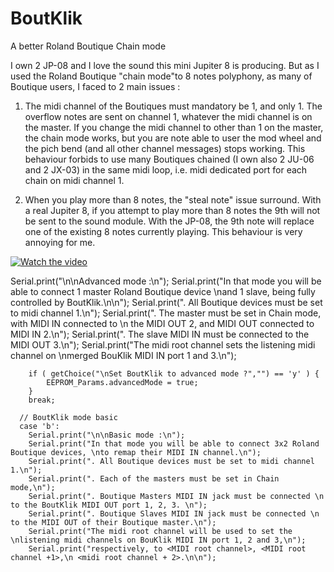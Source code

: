 # BoutKlik
A better Roland Boutique Chain mode

I own 2 JP-08 and I love the sound this mini Jupiter 8 is producing.
But as I used the Roland Boutique "chain mode"to 8 notes polyphony, as many of Boutique users, I faced to 2 main issues :

1. The midi channel of the Boutiques must mandatory be 1, and only 1.  The overflow notes are sent on channel 1, whatever the midi channel is on the master.  If you change the midi channel to other than 1 on the master, the chain mode works, but you are note able to user the mod wheel and the pich bend (and all other channel messages) stops working.  This behaviour forbids to use many Boutiques chained (I own also 2 JU-06 and 2 JX-03) in the same midi loop, i.e. midi dedicated port for each chain on midi channel 1.

2. When you play more than 8 notes, the "steal note" issue surround.  With a real Jupiter 8, if you attempt to play more than 8 notes the 9th will not be sent to the sound module.  With the JP-08, the 9th note will replace one of the existing 8 notes currently playing.  This behaviour is very annoying for me.

[![Watch the video](https://img.youtube.com/vi/Ejpw7GsyAGg/0.jpg)](https://www.youtube.com/watch?v=Ejpw7GsyAGg)

 Serial.print("\n\nAdvanced mode :\n");
        Serial.print("In that mode you will be able to connect 1 master Roland Boutique device \nand 1 slave, being fully controlled by BoutKlik.\n\n");
        Serial.print(". All Boutique devices must be set to midi channel 1.\n");
        Serial.print(". The master must be set in Chain mode, with MIDI IN connected to \n  the MIDI OUT 2, and MIDI OUT connected to MIDI IN 2.\n");
        Serial.print(". The slave MIDI IN must be connected to the MIDI OUT 3.\n");
        Serial.print("The midi root channel sets the listening midi channel on \nmerged BouKlik MIDI IN port 1 and 3.\n");

        if ( getChoice("\nSet BoutKlik to advanced mode ?","") == 'y' ) {
            EEPROM_Params.advancedMode = true;
        }
        break;

      // BoutKlik mode basic
      case 'b':
        Serial.print("\n\nBasic mode :\n");
        Serial.print("In that mode you will be able to connect 3x2 Roland Boutique devices, \nto remap their MIDI IN channel.\n");
        Serial.print(". All Boutique devices must be set to midi channel 1.\n");
        Serial.print(". Each of the masters must be set in Chain mode,\n");
        Serial.print(". Boutique Masters MIDI IN jack must be connected \n  to the BoutKlik MIDI OUT port 1, 2, 3. \n");
        Serial.print(". Boutique Slaves MIDI IN jack must be connected \n  to the MIDI OUT of their Boutique master.\n");
        Serial.print("The midi root channel will be used to set the \nlistening midi channels on BouKlik MIDI IN port 1, 2 and 3,\n");
        Serial.print("respectively, to <MIDI root channel>, <MIDI root channel +1>,\n <midi root channel + 2>.\n\n");
